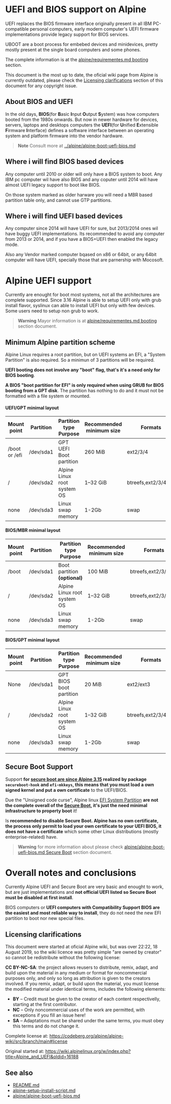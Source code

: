 # UEFI and BIOS support on Alpine

UEFI replaces the BIOS firmware interface originally present in all IBM
PC-compatible personal computers, early modern computer's UEFI firmware
implementations provide legacy support for BIOS services.

UBOOT are a boot process for embebed devices and minidevices, pretty 
mostly present at the single board computers and some phones.

The complete information is at the [alpine/requirementes.md booting](../alpine/requirementes.md#booting) section.

This document is the most up to date, the oficial wiki page from Alpine 
is currently outdated, please check the [Licensing clarifications](#licensing-clarifications) 
section of this document for any copyright issue.

## About BIOS and UEFI

In the old days, **BIOS**(for **B**asic **I**nput **O**utput **S**ystem)
was how computers booted from the 1980s onwards. But now in newer
hardware for devices, servers, laptops and desktops computers the 
**UEFI**(for **U**nified **E**xtensible **F**irmware **I**nterface) defines a
software interface between an operating system and platform firmware
into the vendor hardware.

> **Note** Consult more at [../alpine/alpine-boot-uefi-bios.md](../alpine/alpine-boot-uefi-bios.md)

## Where i will find BIOS based devices

Any computer until 2010 or older will only have a BIOS system to boot. Any IBM pc 
computer wil have also BIOS and any coputer until 2014 will have almost UEFI legacy 
support to boot like BIOS.

On those system marked as older harware you will need a MBR based partition 
table only, and cannot use GTP partitions.

## Where i will find UEFI based devices

Any computer since 2014 will have UEFI for sure, but 2013/2014 ones wil have 
buggy UEFI implementations. Its recommended to avoid any computer from 2013 
or 2014, and if you have a BIOS+UEFI then enabled the legacy mode.

Also any Vendor marked computer bqased on x86 or 64bit, or any 64bit 
computer will have UEFI, specially those that are parnership with Mocosoft.

# Alpine UEFI support

Currently are enought for boot most systems, not all the architectures are complete
supported. Since 3.16 Alpine is able to setup UEFI only with grub install flavor, syslinux 
can able to install UEFI but only with few devices. Some users need to setup non grub to work.

> **Warning** Mayor information is at [alpine/requirementes.md booting](../alpine/requirementes.md#booting) section document.

## Minimum Alpine partition scheme

Alpine Linux requires a root partition, but on UEFI systems an EFI, a 
"System Partition" is also required. So a minimun of 3 partitions will be required.

**UEFI booting does not involve any "boot" flag, that's it's a need only
for BIOS booting**. 

**A BIOS "boot partition for EFI" is only required when using GRUB for BIOS 
booting from a GPT disk**. The partition has nothing to do and it must not be
formatted with a file system or mounted.

#### UEFI/GPT minimal layout

| Mount point   | Partition | Partition type Purpose        | Recommended minimum size | Formats |
|---------------|-----------|-------------------------------|--------------------------|---------|
| /boot or /efi | /dev/sda1 | GPT UEFI Boot partition       | 260 MiB                  | ext2/3/4 |
| /             | /dev/sda2 | Alpine Linux root system OS   | 1–32 GiB                 | btreefs,ext2/3/4,xfs |
| none          | /dev/sda3 | Linux swap memory             | 1-2Gb                    | swap |

#### BIOS/MBR minimal layout

| Mount point | Partition | Partition type Purpose         | Recommended minimum size | Formats |
|-------------|-----------|--------------------------------|--------------------------|---------|
| /boot       | /dev/sda1 | Boot partition **(optional)**  | 100 MiB                  | btreefs,ext2/3/4,xfs |
| /           | /dev/sda2 | Alpine Linux root system OS    | 1–32 GiB                 | btreefs,ext2/3/4,xfs |
| none        | /dev/sda3 | Linux swap memory              | 1-2Gb                    | swap |

#### BIOS/GPT minimal layout

| Mount point | Partition | Partition type Purpose      | Recommended minimum size | Formats |
|-------------|-----------|-----------------------------|--------------------------|---------|
| None        | /dev/sda1 | GPT BIOS boot partition     | 20 MiB                   | ext2/ext3 |
| /           | /dev/sda2 | Alpine Linux root system OS | 1–32 GiB                 | btreefs,ext2/3/4,xfs |
| none        | /dev/sda3 | Linux swap memory           | 1-2Gb                    | swap |

## Secure Boot Support

Support **for [secure boot are since Alpine 3.15](https://wiki.alpinelinux.org/wiki/Release_Notes_for_Alpine_3.15.0#UEFI_Secure_Boot)
realized by package `secureboot-hook` and `efi-mkkeys`, this means 
that you must load a own signed kernel and put a own certificate** to the UEFI/BIOS.

Due the "Unsigned code curse", Alpine linux [EFI System Partition](#uefi-gpt-minimal-layout)
**are not the complete overall of the [Secure Boot](https://en.wikipedia.org/wiki/Unified_Extensible_Firmware_Interface),
it's just the need minimal infrastructure to property boot** it!

Is **recommended to disable Secure Boot. Alpine has no own certificate, 
the process only permit to load your own certificate to your UEFI BIOS, 
it does not have a certificate** which some other Linux distributions
(mostly enterprise-related) have.

> **Warning** for more information about please check [alpine/alpine-boot-uefi-bios.md Secure Boot](../alpine/alpine-boot-uefi-bios.md#secure-boot) section document.

# Overall notes and conclusions

Currently Alpine UEFI and Secure Boot are very basic and enought to work, 
but are just implementations and **not official UEFI listed so Secure Boot must be
disabled at first install**.

BIOS computers or **UEFI computers with Compatibility Support BIOS are
the easiest and most reliable way to install**, they do not need the 
new EFI partition to boot nor new special files.

## Licensing clarifications

This document were started at oficial Alpine wiki, but was over  22:22, 18 August 2019, 
so the wiki licence was pretty simple "are owned by creator" so cannot be redistribute 
without the following license:

**CC BY-NC-SA**: the project allows reusers to distribute, remix, adapt, and build upon the material 
in any medium or format for noncommercial purposes only, and only so long as attribution is given 
to the creators involved. If you remix, adapt, or build upon the material, you must license the modified 
material under identical terms,  includes the following elements:

* **BY**  – Credit must be given to the creator of each content respectivelly, starting at the first contributor.
* **NC**  – Only noncommercial uses of the work are permitted, with exceptions if you fill an issue here!
* **SA**  – Adaptations must be shared under the same terms, you must obey this terms and do not change it.

Complete license at: https://codeberg.org/alpine/alpine-wiki/src/branch/main#license

Original started at: https://wiki.alpinelinux.org/w/index.php?title=Alpine_and_UEFI&oldid=16188

## See also

* [README.md](README.md)
* [alpine-setup-install-script.md](../alpine/alpine-setup-install-script.md)
* [alpine/alpine-boot-uefi-bios.md](../alpine/alpine-boot-uefi-bios.md)
